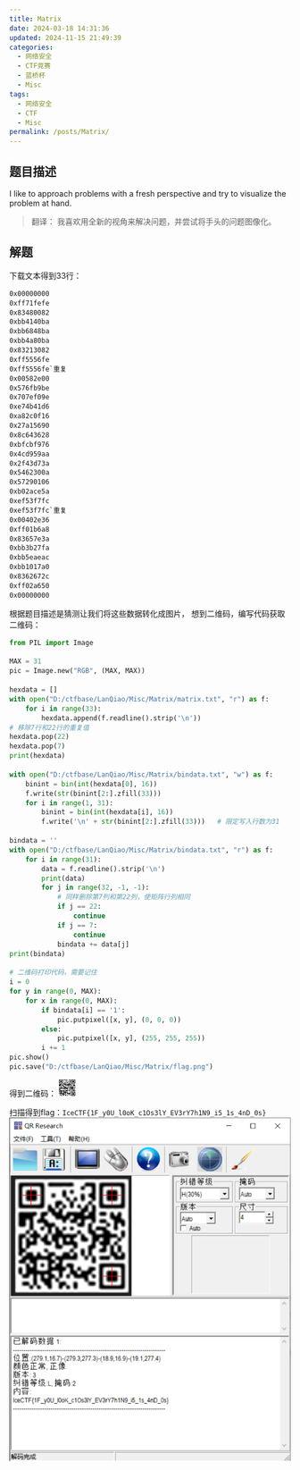 ```yaml
---
title: Matrix
date: 2024-03-18 14:31:36
updated: 2024-11-15 21:49:39
categories:
  - 网络安全
  - CTF竞赛
  - 蓝桥杯
  - Misc
tags:
  - 网络安全
  - CTF
  - Misc
permalink: /posts/Matrix/
---
```

## 题目描述
I like to approach problems with a fresh perspective and try to visualize the problem at hand.

> 翻译：
> 我喜欢用全新的视角来解决问题，并尝试将手头的问题图像化。

## 解题
下载文本得到33行：
```txt
0x00000000
0xff71fefe
0x83480082
0xbb4140ba
0xbb6848ba
0xbb4a80ba
0x83213082
0xff5556fe
0xff5556fe`重复
0x00582e00
0x576fb9be
0x707ef09e
0xe74b41d6
0xa82c0f16
0x27a15690
0x8c643628
0xbfcbf976
0x4cd959aa
0x2f43d73a
0x5462300a
0x57290106
0xb02ace5a
0xef53f7fc
0xef53f7fc`重复
0x00402e36
0xff01b6a8
0x83657e3a
0xbb3b27fa
0xbb5eaeac
0xbb1017a0
0x8362672c
0xff02a650
0x00000000
```

根据题目描述是猜测让我们将这些数据转化成图片，
想到二维码，编写代码获取二维码：
```python
from PIL import Image  
  
MAX = 31  
pic = Image.new("RGB", (MAX, MAX))  
  
hexdata = []  
with open("D:/ctfbase/LanQiao/Misc/Matrix/matrix.txt", "r") as f:  
    for i in range(33):  
        hexdata.append(f.readline().strip('\n'))  
# 移除7行和22行的重复值  
hexdata.pop(22)  
hexdata.pop(7)  
print(hexdata)  
  
with open("D:/ctfbase/LanQiao/Misc/Matrix/bindata.txt", "w") as f:  
    binint = bin(int(hexdata[0], 16))  
    f.write(str(binint[2:].zfill(33)))  
    for i in range(1, 31):  
        binint = bin(int(hexdata[i], 16))  
        f.write('\n' + str(binint[2:].zfill(33)))   # 限定写入行数为31  
  
bindata = ''  
with open("D:/ctfbase/LanQiao/Misc/Matrix/bindata.txt", "r") as f:  
    for i in range(31):  
        data = f.readline().strip('\n')  
        print(data)  
        for j in range(32, -1, -1):  
            # 同样删除第7列和第22列，使矩阵行列相同  
            if j == 22:  
                continue  
            if j == 7:  
                continue  
            bindata += data[j]  
print(bindata)  
  
# 二维码打印代码，需要记住  
i = 0  
for y in range(0, MAX):  
    for x in range(0, MAX):  
        if bindata[i] == '1':  
            pic.putpixel([x, y], (0, 0, 0))  
        else:  
            pic.putpixel([x, y], (255, 255, 255))  
        i += 1  
pic.show()  
pic.save("D:/ctfbase/LanQiao/Misc/Matrix/flag.png")
```
得到二维码：
![](Matrix/image-20240306180147532.png)

扫描得到flag：`IceCTF{1F_y0U_l0oK_c1Os3lY_EV3rY7h1N9_i5_1s_4nD_0s}`
![](Matrix/image-20240306180246103.png)

